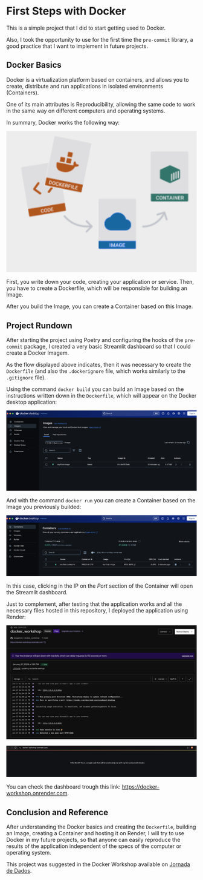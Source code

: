 # First Steps with Docker
This is a simple project that I did to start getting used to Docker.

Also, I took the opportunity to use for the first time the `pre-commit` library, a good practice that I want to implement in future projects.

## Docker Basics
Docker is a virtualization platform based on containers, and allows you to create, distribute and run applications in isolated environments (Containers).

One of its main attributes is Reproducibility, allowing the same code to work in the same way on different computers and operating systems.

In summary, Docker works the following way:

![Docker Flow](pics/docker_flow.png)

First, you write down your code, creating your application or service. Then, you have to create a Dockerfile, which will be responsible for building an Image.

After you build the Image, you can create a Container based on this Image.

## Project Rundown
After starting the project using Poetry and configuring the hooks of the ```pre-commit``` package, I created a very basic Streamlit dashboard so that I could create a Docker Imagem.

As the flow displayed above indicates, then it was necessary to create the ```Dockerfile``` (and also the ```.dockerignore``` file, which works similarly to the ```.gitignore``` file).

Using the command ```docker build``` you can build an Image based on the instructions written down in the ```Dockerfile```, which will appear on the Docker desktop application:

![Docker Image](pics/docker_image.png)

And with the command ```docker run``` you can create a Container based on the Image you previously builded:

![Docker Container](pics/docker_container.png)

In this case, clicking in the IP on the _Port_ section of the Container will open the Streamlit dashboard.

Just to complement, after testing that the application works and all the necessary files hosted in this repository, I deployed the application using Render:

![Deploy Render](pics/deploy_render.png)

![ST Dashboard](pics/final_deploy.png)

You can check the dashboard trough this link: https://docker-workshop.onrender.com.

## Conclusion and Reference
After understanding the Docker basics and creating the ```Dockerfile```, building an Image, creating a Container and hosting it on Render, I will try to use Docker in my future projects, so that anyone can easily reproduce the results of the application independent of the specs of the computer or operating system.

This project was suggested in the Docker Workshop available on [Jornada de Dados](https://suajornadadedados.com.br/).
